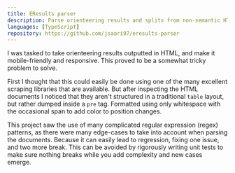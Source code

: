 ```yaml
---
title: EResults parser
description: Parse orienteering results and splits from non-semantic HTML into easy-to-consume JSON data and deploy to Google Cloud as a serverless Cloud Function.
languages: [TypeScript]
repository: https://github.com/jsaari97/eresults-parser
---
```


I was tasked to take orienteering results outputted in HTML, and make it mobile-friendly and responsive.
This proved to be a somewhat tricky problem to solve.

First I thought that this could easily be done using one of the many excellent scraping libraries that are available. But after inspecting
the HTML documents I noticed that they aren't structured in a traditional `table` layout, but rather dumped inside a `pre` tag. Formatted
using only whitespace with the occasional span to add color to position changes.

This project saw the use of many complicated regular expression (regex) patterns, as there were many edge-cases to take into account
when parsing the documents. Because it can easily lead to regression, fixing one issue, and two more break. This can be avoided by rigorously
writing unit tests to make sure nothing breaks while you add complexity and new cases emerge.